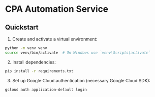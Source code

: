 # CPA Automation Service

## Quickstart

1. Create and activate a virtual environment:

```bash
python -m venv venv
source venv/bin/activate  # On Windows use `venv\Scripts\activate`
```

2. Install dependencies:

```bash
pip install -r requirements.txt
```

3. Set up Google Cloud authentication (necessary Google Cloud SDK):

```bash
gcloud auth application-default login
```
